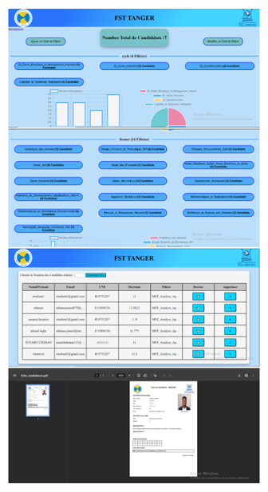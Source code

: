 
![Alt text](public/images/dashboard%20admin%201.PNG)
![Alt text](public/images/dashboard%20admin%202.PNG)
![Alt text](public/images/dashboard%20admin%203.PNG)
![Alt text](public/images/registration%20file.PNG)
